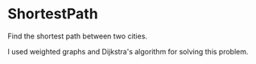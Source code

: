 # ShortestPath
 Find the shortest path between two cities.
 
 I used weighted graphs and Dijkstra's algorithm for solving this problem.
